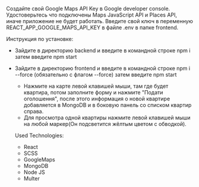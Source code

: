 Создайте свой Google Maps API Key в Google developer console. Удостоверьтесь что подключены Maps JavaScript API и Places API, иначе приложение не будет работать. Введите свой ключ в переменную REACT_APP_GOOGLE_MAPS_API_KEY в файле .env в папке frontend.

Инструкция по установке:

-  Зайдите в директорию backend и введите в командной строке
npm i
   затем введите
npm start
-  Зайдите в директорию frontend и введите в командной строке
npm i --force (обязательно с флагом --force)
    затем введите
npm start

    - Нажмите на карте левой клавишей мыши, там где будет квартира, потом заполните форму и нажмите "Подати оголошення",
    после этого информация о новой квартире добавляется в MongoDB и в боковую панель со списком квартир справа.
    - Для просмотра одной квартиры нажмите левой клавишей мыши на любой маркер(Он подсветится жёлтым цветом с обводкой). 

    Used Technologies:
    - React
    - SCSS
    - GoogleMaps
    - MongoDB
    - Node JS
    - Multer
